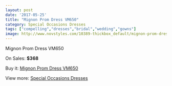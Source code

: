 ```yaml
---
layout: post
date: '2017-05-25'
title: "Mignon Prom Dress VM650"
category: Special Occasions Dresses
tags: ["compelling","dresses","bridal","wedding","gowns"]
image: http://www.novstyles.com/10389-thickbox_default/mignon-prom-dress-vm650.jpg
---
```

Mignon Prom Dress VM650

On Sales: **$368**
<a href="https://www.novstyles.com/en/special-occasions-dresses/7423-mignon-prom-dress-vm650.html"><amp-img layout="responsive" width="600" height="600" src="//www.novstyles.com/10389-thickbox_default/mignon-prom-dress-vm650.jpg" alt="Mignon Prom Dress VM650 0" /></a>

Buy it: [Mignon Prom Dress VM650](https://www.novstyles.com/en/special-occasions-dresses/7423-mignon-prom-dress-vm650.html "Mignon Prom Dress VM650")

View more: [Special Occasions Dresses](https://www.novstyles.com/en/51-special-occasions-dresses "Special Occasions Dresses")
